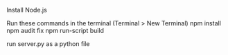 ﻿Install Node.js

Run these commands in the terminal (Terminal > New Terminal)
npm install
npm audit fix
npm run-script build

run server.py as a python file